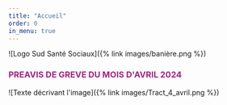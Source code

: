 ```yaml
---
title: "Accueil"
order: 0
in_menu: true
---
```

![Logo Sud Santé Sociaux]({% link images/banière.png %})

<p>
<p>

<h3><font color="#A02383">
PREAVIS DE GREVE DU MOIS D'AVRIL 2024 
</font></h3>
<p>
![Texte décrivant l'image]({% link images/Tract_4_avril.png %}) 